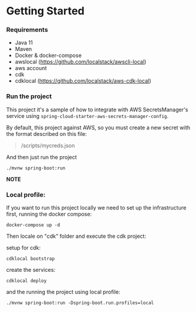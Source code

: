 # Getting Started

### Requirements
* Java 11
* Maven
* Docker & docker-compose
* awslocal (https://github.com/localstack/awscli-local)
* aws account
* cdk
* cdklocal (https://github.com/localstack/aws-cdk-local)

### Run the project
This project it's a sample of how to integrate with AWS SecretsManager's service using `spring-cloud-starter-aws-secrets-manager-config`.

By default, this project against AWS, so you must create a new secret with the format described on this file:
> /scripts/mycreds.json

And then just run the project

```shell
./mvnw spring-boot:run
```


**NOTE**
### Local profile:
If you want to run this project locally we need to set up the infrastructure first, running the docker compose:

```shell
docker-compose up -d
```

Then locale on "cdk" folder and execute the cdk project:

setup for cdk:
```shell
cdklocal bootstrap
```

create the services:
```shell
cdklocal deploy  
```

and the running the project using local profile:

```shell
./mvnw spring-boot:run -Dspring-boot.run.profiles=local
```
